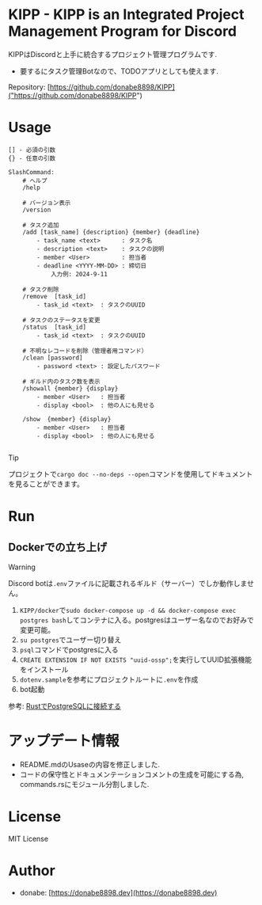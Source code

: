 # KIPP - KIPP is an Integrated Project Management Program for Discord

KIPPはDiscordと上手に統合するプロジェクト管理プログラムです.

- 要するにタスク管理Botなので、TODOアプリとしても使えます.

Repository: [https://github.com/donabe8898/KIPP]("https://github.com/donabe8898/KIPP")

# Usage
```
[] - 必須の引数
{} - 任意の引数

SlashCommand:
    # ヘルプ
    /help

    # バージョン表示
    /version

    # タスク追加
    /add [task_name] {description} {member} {deadline}
        - task_name <text>      : タスク名
        - description <text>    : タスクの説明
        - member <User>         : 担当者
        - deadline <YYYY-MM-DD> : 締切日
            入力例: 2024-9-11

    # タスク削除
    /remove  [task_id]
        - task_id <text>  : タスクのUUID

    # タスクのステータスを変更
    /status  [task_id]
        - task_id <text>  : タスクのUUID

    # 不明なレコードを削除（管理者用コマンド）
    /clean [password]
        - password <text> : 設定したパスワード

    # ギルド内のタスク数を表示
    /showall {member} {display}
        - member <User>   : 担当者
        - display <bool>  : 他の人にも見せる

    /show  {member} {display}
        - member <User>   : 担当者
        - display <bool>  : 他の人にも見せる


```

> [!TIP]
> プロジェクトで`cargo doc --no-deps --open`コマンドを使用してドキュメントを見ることができます。



# Run
## Dockerでの立ち上げ

> [!WARNING]
> Discord botは`.env`ファイルに記載されるギルド（サーバー）でしか動作しません。

1. `KIPP/docker`で`sudo docker-compose up -d && docker-compose exec postgres bash`してコンテナに入る。postgresはユーザー名なのでお好みで変更可能。
2. `su postgres`でユーザー切り替え
3. `psql`コマンドでpostgresに入る
4. `CREATE EXTENSION IF NOT EXISTS "uuid-ossp";`を実行してUUID拡張機能をインストール
5. `dotenv.sample`を参考にプロジェクトルートに`.env`を作成
6. bot起動


参考: [RustでPostgreSQLに接続する](https://qiita.com/takisawa/items/4327c5cb33a8d28ff5e9)

# アップデート情報

- README.mdのUsaseの内容を修正しました.
- コードの保守性とドキュメンテーションコメントの生成を可能にする為, commands.rsにモジュール分割しました.


# License
MIT License

# Author
- donabe: [https://donabe8898.dev](https://donabe8898.dev)
